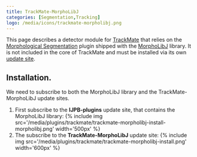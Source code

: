 ```yaml
---
title: TrackMate-MorphoLibJ
categories: [Segmentation,Tracking]
logo: /media/icons/trackmate-morpholibj.png
---
```


This page describes a detector module for [TrackMate](/plugins/trackmate/index) that relies on the [Morphological Segmentation](/plugins/morphological-segmentation) plugin shipped with the [MorphoLibJ](/plugins/morpholibj) library. It is not included in the core of TrackMate and must be installed via its own [update site](/update-sites/following).

## Installation.

We need to subscribe to both the MorphoLibJ library and the TrackMate-MorphoLibJ update sites.

1. First subscribe to the **IJPB-plugins** update site, that contains the MorphoLibJ library:
{% include img src='/media/plugins/trackmate/trackmate-morpholibj-install-morpholibj.png' width='500px' %}
2. The subscribe to the **TrackMate-MorphoLibJ** update site:
{% include img src='/media/plugins/trackmate/trackmate-morpholibj-install.png' width='600px' %}

